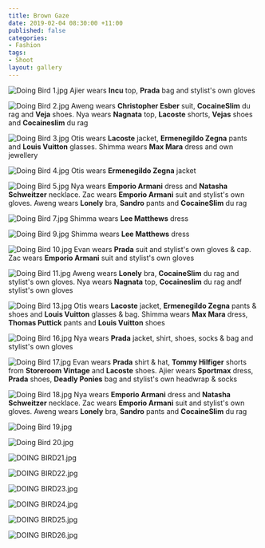 ```yaml
---
title: Brown Gaze
date: 2019-02-04 08:30:00 +11:00
published: false
categories:
- Fashion
tags:
- Shoot
layout: gallery
---
```


![Doing Bird 1.jpg](/uploads/Doing%20Bird%201.jpg)
Ajier wears **Incu** top, **Prada** bag and stylist's own gloves

![Doing Bird 2.jpg](/uploads/Doing%20Bird%202.jpg)
Aweng wears **Christopher Esber** suit, **CocaineSlim** du rag and **Veja** shoes. Nya wears **Nagnata** top, **Lacoste** shorts, **Vejas** shoes and **Cocaineslim** du rag

![Doing Bird 3.jpg](/uploads/Doing%20Bird%203.jpg)
Otis wears **Lacoste** jacket, **Ermenegildo Zegna** pants and **Louis Vuitton** glasses. Shimma wears **Max Mara** dress and own jewellery

![Doing Bird 4.jpg](/uploads/Doing%20Bird%204.jpg)
Otis wears **Ermenegildo Zegna** jacket

![Doing Bird 5.jpg](/uploads/Doing%20Bird%205.jpg)
Nya wears **Emporio Armani** dress and **Natasha Schweitzer** necklace. Zac wears **Emporio Armani** suit and stylist's own gloves. Aweng wears **Lonely** bra, **Sandro** pants and **CocaineSlim** du rag

![Doing Bird 7.jpg](/uploads/Doing%20Bird%207.jpg)
Shimma wears **Lee Matthews** dress

![Doing Bird 9.jpg](/uploads/Doing%20Bird%209.jpg)
Shimma wears **Lee Matthews** dress

![Doing Bird 10.jpg](/uploads/Doing%20Bird%2010.jpg)
Evan wears **Prada** suit and stylist's own gloves & cap. Zac wears **Emporio Armani** suit and stylist's own gloves

![Doing Bird 11.jpg](/uploads/Doing%20Bird%2011.jpg)
Aweng wears **Lonely** bra, **CocaineSlim** du rag and stylist's own gloves. Nya wears **Nagnata** top, **Cocaineslim** du rag andf stylist's own gloves

![Doing Bird 13.jpg](/uploads/Doing%20Bird%2013.jpg)
Otis wears **Lacoste** jacket, **Ermenegildo Zegna** pants & shoes and **Louis Vuitton** glasses & bag. Shimma wears **Max Mara** dress, **Thomas Puttick** pants and **Louis Vuitton** shoes

![Doing Bird 16.jpg](/uploads/Doing%20Bird%2016.jpg)
Nya wears **Prada** jacket, shirt, shoes, socks & bag and stylist's own gloves

![Doing Bird 17.jpg](/uploads/Doing%20Bird%2017.jpg)
Evan wears **Prada** shirt & hat, **Tommy Hilfiger** shorts from **Storeroom Vintage** and **Lacoste** shoes. Ajier wears **Sportmax** dress, **Prada** shoes, **Deadly Ponies** bag and stylist's own headwrap & socks

![Doing Bird 18.jpg](/uploads/Doing%20Bird%2018.jpg)
Nya wears **Emporio Armani** dress and **Natasha Schweitzer** necklace. Zac wears **Emporio Armani** suit and stylist's own gloves. Aweng wears **Lonely** bra, **Sandro** pants and **CocaineSlim** du rag

![Doing Bird 19.jpg](/uploads/Doing%20Bird%2019.jpg)


![Doing Bird 20.jpg](/uploads/Doing%20Bird%2020.jpg)

![DOING BIRD21.jpg](/uploads/DOING%20BIRD21.jpg)

![DOING BIRD22.jpg](/uploads/DOING%20BIRD22.jpg)

![DOING BIRD23.jpg](/uploads/DOING%20BIRD23.jpg)

![DOING BIRD24.jpg](/uploads/DOING%20BIRD24.jpg)

![DOING BIRD25.jpg](/uploads/DOING%20BIRD25.jpg)

![DOING BIRD26.jpg](/uploads/DOING%20BIRD26.jpg)
